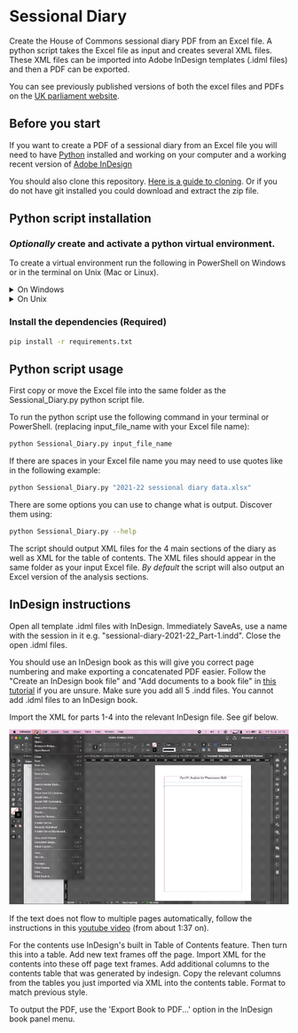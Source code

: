 # Sessional Diary
Create the House of Commons sessional diary PDF from an Excel file. A python script takes the Excel file as input and creates several XML files. These XML files can be imported into Adobe InDesign templates (.idml files) and then a PDF can be exported.

You can see previously published versions of both the excel files and PDFs on the [UK parliament website](https://www.parliament.uk/business/publications/commons/sessional-diary/).

## Before you start
If you want to create a PDF of a sessional diary from an Excel file you will need to have [Python](https://www.python.org/downloads/) installed and working on your computer and a working recent version of [Adobe InDesign](https://www.adobe.com/products/indesign.html)

You should also clone this repository. [Here is a guide to cloning](https://www.youtube.com/watch?v=CKcqniGu3tA). Or if you do not have git installed you could download and extract the zip file.

## Python script installation
### *Optionally* create and activate a python virtual environment.
To create a virtual environment run the following in PowerShell on Windows or in the terminal on Unix (Mac or Linux).

<details>
<summary>On Windows</summary>

Create:
```bash
python -m venv sdenv
```

To activate on Windows, run:
```powershell
sdenv\Scripts\activate.bat
```
</details>

<details>
<summary>On Unix</summary>

Create:
```bash
python3 -m venv sdenv
```

To activate on Unix, run:
```bash
source sdenv/bin/activate
```
</details>

### Install the dependencies (Required)
```bash
pip install -r requirements.txt
```

## Python script usage
First copy or move the Excel file into the same folder as the Sessional_Diary.py python script file.

To run the python script use the following command in your terminal or PowerShell. (replacing input_file_name with your Excel file name):
```bash
python Sessional_Diary.py input_file_name
```

If there are spaces in your Excel file name you may need to use quotes like in the following example:

```bash
python Sessional_Diary.py "2021-22 sessional diary data.xlsx"
```

There are some options you can use to change what is output. Discover them using:
```bash
python Sessional_Diary.py --help
```

The script should output XML files for the 4 main sections of the diary as well as XML for the table of contents. The XML files should appear in the same folder as your input Excel file. *By default* the script will also output an Excel version of the analysis sections.

## InDesign instructions
Open all template .idml files with InDesign. Immediately SaveAs, use a name with the session in it e.g. "sessional-diary-2021-22_Part-1.indd". Close the open .idml files.

You should use an InDesign book as this will give you correct page numbering and make exporting a concatenated PDF easier. Follow the "Create an InDesign book file" and "Add documents to a book file" in [this tutorial](https://redokun.com/blog/indesign-book#toc-3) if you are unsure. Make sure you add all 5 .indd files. You cannot add .idml files to an InDesign book.

Import the XML for parts 1-4 into the relevant InDesign file. See gif below.


![](https://github.com/hoc-ppu/SessionalDiary/blob/main/Import_xml.gif)


If the text does not flow to multiple pages automatically, follow the instructions in this [youtube video](https://youtu.be/jUP1kMsIYV0?t=97) (from about 1:37 on).

For the contents use InDesign's built in Table of Contents feature. Then turn this into a table. Add new text frames off the page. Import XML for the contents into these off page text frames. Add additional columns to the contents table that was generated by indesign. Copy the relevant columns from the tables you just imported via XML into the contents table. Format to match previous style.

To output the PDF, use the 'Export Book to PDF...' option in the InDesign book panel menu.

